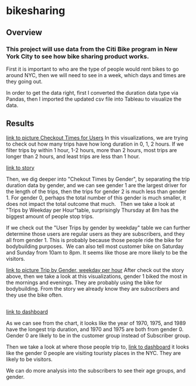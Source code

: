 # bikesharing

## Overview 

### This project will use data from the Citi Bike program in New York City to see how bike sharing product works.

First it is important to who are the type of people would rent bikes to go around NYC, then we will need to see in a week, which days and times are they going out. 

In order to get the data right, first I converted the duration data type via Pandas, then I imported the updated csv file into Tableau to visualize the data.  

## Results 

[link to picture Checkout Times for Users](https://public.tableau.com/app/profile/yumi.kimura/viz/Citybikes1/CheckoutTimesforUsers)
In this visualizations, we are trying to check out how many trips have how long duration in 0, 1, 2 hours. If we filter trips by within 1 hour, 1-2 hours, more than 2 hours, most trips are longer than 2 hours, and least trips are less than 1 hour.  

[link to story](https://public.tableau.com/app/profile/yumi.kimura/viz/Citybikes5-Whoarethosebikers/WhoarethoseNYCbikers)

Then, we dig deeper into "Chekout Times by Gender", by separating the trip duration data by gender, and we can see gender 1 are the largest driver for the length of the trips, then the trips for gender 2 is much less than gender 1. For gender 0, perhaps the total number of this gender is much smaller, it does not impact the total outcome that much.   Then we take a look at "Trips by Weekday per Hour"table, surprisingly Thursday at 8m has the biggest amount of people stop trips. 

If we check out the "User Trips by gender by weekday" table we can further determine those users are regular users as they are subscribers, and they all from gender 1. This is probably because those people ride the bike for bodybuilding purposes.  We can also tell most customer bike on Saturday and Sunday from 10am to 8pm. It seems like those are more likely to be the visitors. 

[link to picture Trip by Gender, weekday per hour](https://public.tableau.com/app/profile/yumi.kimura/viz/Citybikes4/TripsbyGenderWeekdayperHour) 
After check out the story above, then we take a look at this visualizations, gender 1 biked the most in the mornings and evenings. They are probably using the bike for bodybuilding. From the story we already know they are subscribers and they use the bike often. 


## 

[link to dashboard](https://public.tableau.com/app/profile/yumi.kimura/viz/Citybikes6-BirthYearGenderVSduration/BirthYearGenderVSduration)

As we can see from the chart, it looks like the year of 1970, 1975, and 1989 have the longest trip duration, and 1970 and 1975 are both from gender 0. Gender 0 are likely to be in the customer group instead of Subscriber group. 


Then we take a look at where those people trip to, [link to dashboard](https://public.tableau.com/app/profile/yumi.kimura/viz/Citybikes7-tripareasbygender/TripAreasbygender) it looks like the gender 0 people are visiting touristy places in the NYC. They are likely to be visitors. 


We can do more analysis into the subscribers to see their age groups, and gender. 